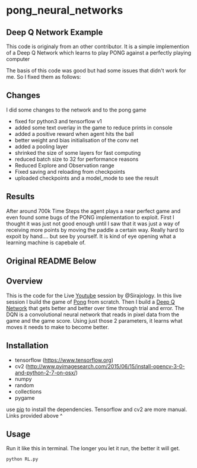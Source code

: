 # pong_neural_networks

## Deep Q Network Example
This code is originaly from an other contributor.
It is a simple implemention of a Deep Q Network which learns to play PONG against a perfectly playing computer

The basis of this code was good but had some issues that didn't work for me. 
So I fixed them as follows: 

## Changes
I did some changes to the network and to the pong game
* fixed for python3 and tensorflow v1
* added some text overlay in the game to reduce prints in console
* added a positive reward when agent hits the ball
* better weight and bias initialisation of the conv net
* added a pooling layer
* shrinked the size of some layers for fast computing
* reduced batch size to 32 for performance reasons
* Reduced Explore and Observation range
* Fixed saving and reloading from checkpoints 
* uploaded checkpoints and a model_mode to see the result 

## Results
After around 700k Time Steps the agent plays a near perfect game and even found some bugs of the PONG implementation to exploit. First I thought it was just not good enough until I saw that it was just a way of receiving more points by moving the paddle a certain way. Really hard to expoit by hand.... but see by yourself. It is kind of eye opening what a learning machine is capebale of.


## Original README Below

## Overview
This is the code for the Live [Youtube](https://www.youtube.com/watch?v=Hqf__FlRlzg) session by @Sirajology. In this live session I build
the game of [Pong](http://www.ponggame.org) from scratch. Then I build a [Deep Q Network](https://www.quora.com/Artificial-Intelligence-What-is-an-intuitive-explanation-of-how-deep-Q-networks-DQN-work) that gets better and better over time through trial and error. The DQN is a convolutional neural network that reads in pixel data from the game and the game score. Using just those 2 parameters, it learns what moves it needs to make to become better.

## Installation


* tensorflow (https://www.tensorflow.org)
* cv2 (http://www.pyimagesearch.com/2015/06/15/install-opencv-3-0-and-python-2-7-on-osx/)
* numpy
* random
* collections
* pygame

use [pip](https://pypi.python.org/pypi/pip) to install the dependencies. Tensorflow and cv2 are more manual. Links provided above ^

## Usage 

Run it like this in terminal. The longer you let it run, the better it will get.

```
python RL.py
```


